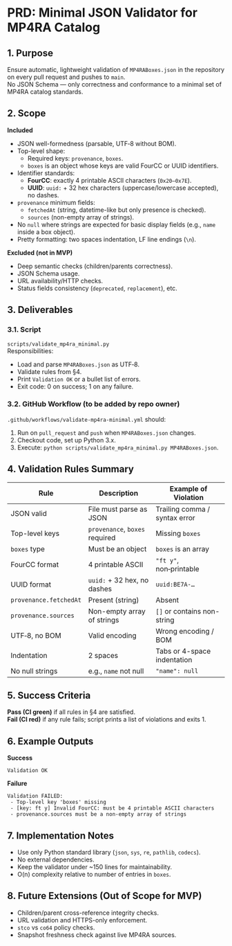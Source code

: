 # PRD: Minimal JSON Validator for MP4RA Catalog

## 1. Purpose
Ensure automatic, lightweight validation of `MP4RABoxes.json` in the repository on every pull request and pushes to `main`.  
No JSON Schema — only correctness and conformance to a minimal set of MP4RA catalog standards.

## 2. Scope
**Included**
- JSON well-formedness (parsable, UTF‑8 without BOM).
- Top-level shape:
  - Required keys: `provenance`, `boxes`.
  - `boxes` is an object whose keys are valid FourCC or UUID identifiers.
- Identifier standards:
  - **FourCC**: exactly 4 printable ASCII characters (`0x20–0x7E`).
  - **UUID**: `uuid:` + 32 hex characters (uppercase/lowercase accepted), no dashes.
- `provenance` minimum fields:
  - `fetchedAt` (string, datetime-like but only presence is checked).
  - `sources` (non-empty array of strings).
- No `null` where strings are expected for basic display fields (e.g., `name` inside a box object).
- Pretty formatting: two spaces indentation, LF line endings (`\n`).

**Excluded (not in MVP)**
- Deep semantic checks (children/parents correctness).
- JSON Schema usage.
- URL availability/HTTP checks.
- Status fields consistency (`deprecated`, `replacement`), etc.

## 3. Deliverables
### 3.1. Script
`scripts/validate_mp4ra_minimal.py`  
Responsibilities:
- Load and parse `MP4RABoxes.json` as UTF‑8.
- Validate rules from §4.
- Print `Validation OK` or a bullet list of errors.
- Exit code: 0 on success; 1 on any failure.

### 3.2. GitHub Workflow (to be added by repo owner)
`.github/workflows/validate-mp4ra-minimal.yml` should:
1. Run on `pull_request` and `push` when `MP4RABoxes.json` changes.
2. Checkout code, set up Python 3.x.
3. Execute: `python scripts/validate_mp4ra_minimal.py MP4RABoxes.json`.

## 4. Validation Rules Summary
| Rule | Description | Example of Violation |
|------|-------------|----------------------|
| JSON valid | File must parse as JSON | Trailing comma / syntax error |
| Top-level keys | `provenance`, `boxes` required | Missing `boxes` |
| `boxes` type | Must be an object | `boxes` is an array |
| FourCC format | 4 printable ASCII | `"ft y"`, non‑printable |
| UUID format | `uuid:` + 32 hex, no dashes | `uuid:BE7A-…` |
| `provenance.fetchedAt` | Present (string) | Absent |
| `provenance.sources` | Non-empty array of strings | `[]` or contains non-string |
| UTF‑8, no BOM | Valid encoding | Wrong encoding / BOM |
| Indentation | 2 spaces | Tabs or 4-space indentation |
| No null strings | e.g., `name` not null | `"name": null` |

## 5. Success Criteria
**Pass (CI green)** if all rules in §4 are satisfied.  
**Fail (CI red)** if any rule fails; script prints a list of violations and exits 1.

## 6. Example Outputs
**Success**
```
Validation OK
```

**Failure**
```
Validation FAILED:
 - Top-level key 'boxes' missing
 - [key: ft y] Invalid FourCC: must be 4 printable ASCII characters
 - provenance.sources must be a non-empty array of strings
```

## 7. Implementation Notes
- Use only Python standard library (`json`, `sys`, `re`, `pathlib`, `codecs`).
- No external dependencies.
- Keep the validator under ~150 lines for maintainability.
- O(n) complexity relative to number of entries in `boxes`.

## 8. Future Extensions (Out of Scope for MVP)
- Children/parent cross-reference integrity checks.
- URL validation and HTTPS-only enforcement.
- `stco` vs `co64` policy checks.
- Snapshot freshness check against live MP4RA sources.
